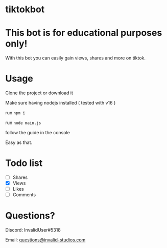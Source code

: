 # tiktokbot

# This bot is for educational purposes only!

With this bot you can easily gain views, shares and more on tiktok.

# Usage

Clone the project or download it

Make sure having nodejs installed ( tested with v16 ) 

run `npm i`

run `node main.js`

follow the guide in the console

Easy as that.

# Todo list
- [ ] Shares
- [x] Views
- [ ] Likes
- [ ] Comments

# Questions?
Discord: InvalidUser#5318

Email: questions@invalid-studios.com
